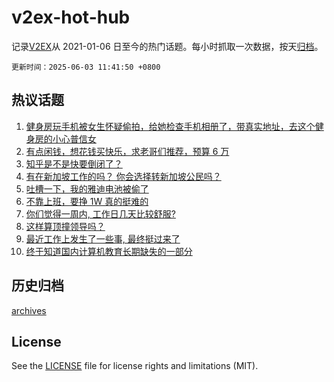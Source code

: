 # v2ex-hot-hub

 记录[V2EX](https://www.v2ex.com/)从 2021-01-06 日至今的热门话题。每小时抓取一次数据，按天[归档](archives)。

`更新时间：2025-06-03 11:41:50 +0800`

## 热议话题

1. [健身房玩手机被女生怀疑偷拍，给她检查手机相册了，带真实地址，去这个健身房的小心普信女](https://www.v2ex.com/t/1135915)
1. [有点闲钱，想花钱买快乐，求老哥们推荐，预算 6 万](https://www.v2ex.com/t/1135879)
1. [知乎是不是快要倒闭了？](https://www.v2ex.com/t/1135810)
1. [有在新加坡工作的吗？ 你会选择转新加坡公民吗？](https://www.v2ex.com/t/1135831)
1. [吐槽一下，我的雅迪电池被偷了](https://www.v2ex.com/t/1135924)
1. [不靠上班，要挣 1W 真的挺难的](https://www.v2ex.com/t/1135818)
1. [你们觉得一周内, 工作日几天比较舒服?](https://www.v2ex.com/t/1135909)
1. [这样算顶撞领导吗？](https://www.v2ex.com/t/1135861)
1. [最近工作上发生了一些事, 最终挺过来了](https://www.v2ex.com/t/1135824)
1. [终于知道国内计算机教育长期缺失的一部分](https://www.v2ex.com/t/1135829)

## 历史归档

[archives](archives)

## License

See the [LICENSE](LICENSE) file for license rights and limitations (MIT).
